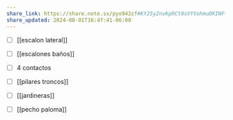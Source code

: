 ```yaml
---
share_link: https://share.note.sx/pyo942zf#KY25y2nvKpRCt0sVYVohmuDKINF++MO3D2m8iSRmP50
share_updated: 2024-08-01T16:47:41-06:00
---
```


- [ ] [[escalon lateral]]
- [ ] [[escalones baños]]
- [ ] 4 contactos
- [ ] [[pilares troncos]]
- [ ] [[jardineras]]
- [ ] [[pecho paloma]]


